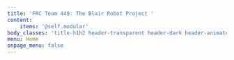 ```yaml
---
title: 'FRC Team 449: The Blair Robot Project '
content:
    items: '@self.modular'
body_classes: 'title-h1h2 header-transparent header-dark header-animated'
menu: Home
onpage_menu: false
---
```


